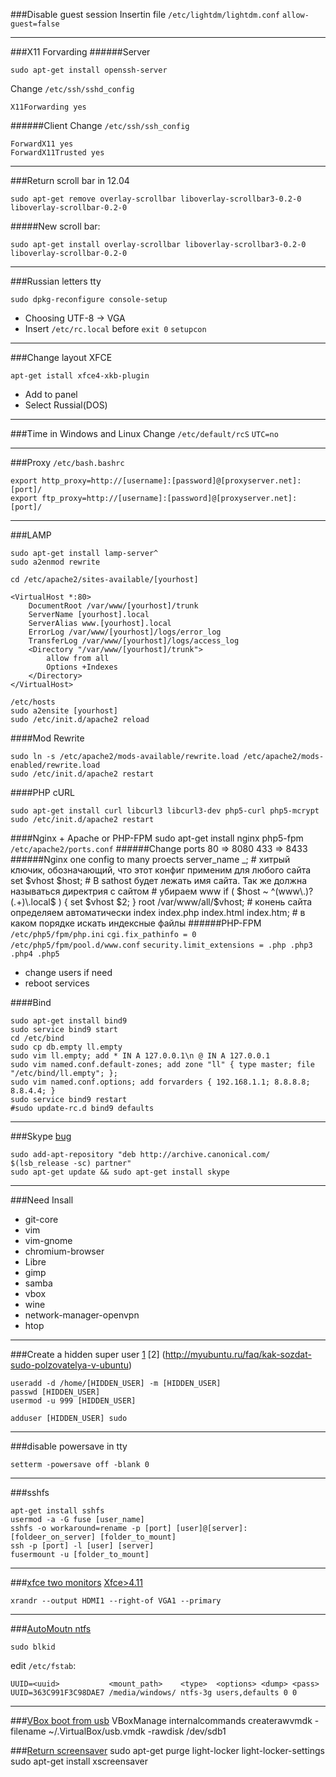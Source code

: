 ###Disable guest session
Insertin file `/etc/lightdm/lightdm.conf` `allow-guest=false`
***

###X11 Forvarding
######Server

	sudo apt-get install openssh-server

Change `/etc/ssh/sshd_config`

	X11Forwarding yes

######Client
Change `/etc/ssh/ssh_config`

	ForwardX11 yes
	ForwardX11Trusted yes
***

###Return scroll bar in 12.04

	sudo apt-get remove overlay-scrollbar liboverlay-scrollbar3-0.2-0 liboverlay-scrollbar-0.2-0

#####New scroll bar:

	sudo apt-get install overlay-scrollbar liboverlay-scrollbar3-0.2-0 liboverlay-scrollbar-0.2-0
***

###Russian letters tty

	sudo dpkg-reconfigure console-setup

- Choosing UTF-8 -> VGA  
- Insert `/etc/rc.local` before `exit 0` `setupcon`
***

###Change layout XFCE

	apt-get istall xfce4-xkb-plugin

- Add to panel
- Select Russial(DOS)
***

###Time in Windows and Linux
Change `/etc/default/rcS` `UTC=no`
***

###Proxy
`/etc/bash.bashrc`

	export http_proxy=http://[username]:[password]@[proxyserver.net]:[port]/
	export ftp_proxy=http://[username]:[password]@[proxyserver.net]:[port]/
***

###LAMP

	sudo apt-get install lamp-server^
	sudo a2enmod rewrite
	
	cd /etc/apache2/sites-available/[yourhost]

	<VirtualHost *:80>
		DocumentRoot /var/www/[yourhost]/trunk
		ServerName [yourhost].local
		ServerAlias www.[yourhost].local
		ErrorLog /var/www/[yourhost]/logs/error_log
		TransferLog /var/www/[yourhost]/logs/access_log
		<Directory "/var/www/[yourhost]/trunk">
			allow from all 
			Options +Indexes
		</Directory>
	</VirtualHost>

	/etc/hosts
	sudo a2ensite [yourhost]
	sudo /etc/init.d/apache2 reload
	
####Mod Rewrite

	sudo ln -s /etc/apache2/mods-available/rewrite.load /etc/apache2/mods-enabled/rewrite.load
	sudo /etc/init.d/apache2 restart

####PHP cURL

	sudo apt-get install curl libcurl3 libcurl3-dev php5-curl php5-mcrypt
	sudo /etc/init.d/apache2 restart

####Nginx + Apache or PHP-FPM
	sudo apt-get install nginx php5-fpm
`/etc/apache2/ports.conf`
######Change ports
	80  => 8080
	433 => 8433
######Nginx one config to many proects
	server_name _;  # хитрый ключик, обозначающий, что этот конфиг применим для любого сайта
	set $vhost $host;  # В sathost будет лежать имя сайта. Так же должна называться директрия с сайтом
	# убираем www
	if ( $host ~ ^(www\.)?(.+)\.local$ ) {
		set $vhost $2;
	}
	root   /var/www/all/$vhost; # конень сайта определяем автоматически
	index index.php index.html index.htm; # в каком порядке искать индексные файлы
######PHP-FPM
`/etc/php5/fpm/php.ini` `cgi.fix_pathinfo = 0`  
`/etc/php5/fpm/pool.d/www.conf` `security.limit_extensions = .php .php3 .php4 .php5`

- change users if need
- reboot services

####Bind

	sudo apt-get install bind9
	sudo service bind9 start
	cd /etc/bind
	sudo cp db.empty ll.empty
	sudo vim ll.empty; add * IN A 127.0.0.1\n @ IN A 127.0.0.1
	sudo vim named.conf.default-zones; add zone "ll" { type master; file "/etc/bind/ll.empty"; };
	sudo vim named.conf.options; add forvarders { 192.168.1.1; 8.8.8.8; 8.8.4.4; }
	sudo service bind9 restart
	#sudo update-rc.d bind9 defaults

***
###Skype [bug](https://help.ubuntu.com/community/Skype)

	sudo add-apt-repository "deb http://archive.canonical.com/ $(lsb_release -sc) partner"
	sudo apt-get update && sudo apt-get install skype
***

###Need Insall
- git-core
- vim
- vim-gnome
- chromium-browser
- Libre
- gimp
- samba
- vbox
- wine
- network-manager-openvpn
- htop

***

###Create a hidden super user [1](http://archlinux.org.ru/forum/topic/4414/?page=1) [2] (http://myubuntu.ru/faq/kak-sozdat-sudo-polzovatelya-v-ubuntu)

	useradd -d /home/[HIDDEN_USER] -m [HIDDEN_USER]
	passwd [HIDDEN_USER]
	usermod -u 999 [HIDDEN_USER]

	adduser [HIDDEN_USER] sudo
***

###disable powersave in tty

	setterm -powersave off -blank 0
***

###sshfs

	apt-get install sshfs
	usermod -a -G fuse [user_name]
	sshfs -o workaround=rename -p [port] [user]@[server]:[foldeer_on_server] [folder_to_mount]
	ssh -p [port] -l [user] [server]
	fusermount -u [folder_to_mount]
***

###[xfce two monitors](http://www.prolinux.org/node/172) [Xfce>4.11](http://vasilisc.com/multiple-monitors-xfce)

	xrandr --output HDMI1 --right-of VGA1 --primary
***

###[AutoMoutn ntfs](http://ubuntolog.ru/avtomaticheskoe-montirovanie-razdelov-s-ntfs-pri-zagruzke-ubuntu.html)

	sudo blkid
edit `/etc/fstab`:

	UUID=<uuid>           <mount_path>    <type>  <options> <dump> <pass>
	UUID=363C991F3C98DAE7 /media/windows/ ntfs-3g users,defaults 0 0
***

###[VBox boot from usb](http://www.upubuntu.com/2012/11/how-to-configure-virtualbox-42x-to-boot.html)
	VBoxManage internalcommands createrawvmdk -filename ~/.VirtualBox/usb.vmdk -rawdisk /dev/sdb1

###[Return screensaver](http://askubuntu.com/questions/450443/light-locker-stops-background-activities-eg-music-playback-when-screen-is-loc)
	sudo apt-get purge light-locker light-locker-settings
	sudo apt-get install xscreensaver
